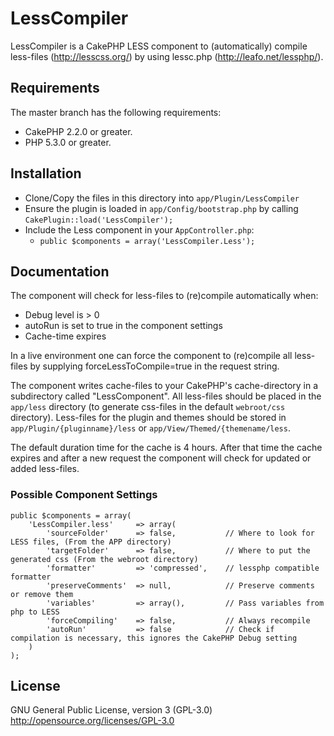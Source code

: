 # LessCompiler

LessCompiler is a CakePHP LESS component to (automatically) compile less-files (http://lesscss.org/) by using lessc.php (http://leafo.net/lessphp/).

## Requirements

The master branch has the following requirements:

* CakePHP 2.2.0 or greater.
* PHP 5.3.0 or greater.

## Installation

* Clone/Copy the files in this directory into `app/Plugin/LessCompiler`
* Ensure the plugin is loaded in `app/Config/bootstrap.php` by calling `CakePlugin::load('LessCompiler');`
* Include the Less component in your `AppController.php`:
   * `public $components = array('LessCompiler.Less');`

## Documentation

The component will check for less-files to (re)compile automatically when:
 * Debug level is > 0
 * autoRun is set to true in the component settings
 * Cache-time expires

In a live environment one can force the component to (re)compile all less-files by supplying forceLessToCompile=true in the request string.

The component writes cache-files to your CakePHP's cache-directory in a subdirectory called "LessComponent".
All less-files should be placed in the `app/less` directory (to generate css-files in the default `webroot/css` directory).
Less-files for the plugin and themes should be stored in `app/Plugin/{pluginname}/less` or `app/View/Themed/{themename/less`.

The default duration time for the cache is 4 hours.
After that time the cache expires and after a new request the component will check for updated or added less-files.

### Possible Component Settings
	public $components = array(
		'LessCompiler.less' 	=> array(
			'sourceFolder' 		=> false, 			// Where to look for LESS files, (From the APP directory)
       		'targetFolder' 		=> false, 			// Where to put the generated css (From the webroot directory)
			'formatter' 		=> 'compressed',	// lessphp compatible formatter
			'preserveComments' 	=> null, 			// Preserve comments or remove them
			'variables' 		=> array(),			// Pass variables from php to LESS
			'forceCompiling' 	=> false,			// Always recompile
			'autoRun' 			=> false			// Check if compilation is necessary, this ignores the CakePHP Debug setting
		)
	);

## License
GNU General Public License, version 3 (GPL-3.0)
http://opensource.org/licenses/GPL-3.0






